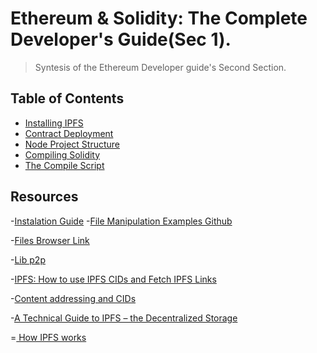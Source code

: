 
# Ethereum & Solidity: The Complete Developer's Guide(Sec 1).
> Syntesis of the Ethereum Developer guide's Second Section.


## Table of Contents
* [Installing IPFS](#installing-nodejs-npm-and-git)
* [Contract Deployment](#contract-deployment)
* [Node Project Structure](#node-project-structure)
* [Compiling Solidity](#compiling-solidity)
* [The Compile Script](#the-compile-script)


## Resources
-[Instalation Guide](https://docs.ipfs.io/install/command-line/#official-distributions)
-[File Manipulation Examples Github](https://gist.github.com/whyrusleeping/66a85789d2abb8971fff)

-[Files Browser Link](https://ipfs.filebase.io/ipfs/Qme9yNpup7qKTYiKUe75oSaxAR2E9nVLwpp6tpZ79Lv9U2)

-[Lib p2p](https://hexdocs.pm/libp2p/Libp2p.DHT.html)

-[IPFS: How to use IPFS CIDs and Fetch IPFS Links](https://docs.filebase.com/knowledge-base/fetching-data/how-to-use-ipfs-cids-and-fetch-ipfs-links)

-[Content addressing and CIDs](https://docs.ipfs.io/concepts/content-addressing/#identifier-formats)

-[A Technical Guide to IPFS – the Decentralized Storage](https://www.freecodecamp.org/news/technical-guide-to-ipfs-decentralized-storage-of-web3/#how-to-use-ipfs)

=[ How IPFS works](https://docs.ipfs.io/concepts/how-ipfs-works/#content-addressing)



